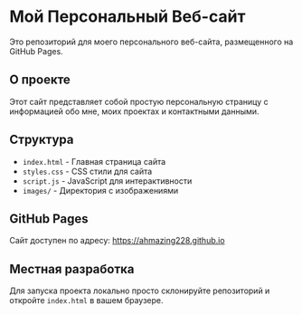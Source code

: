 # Мой Персональный Веб-сайт

Это репозиторий для моего персонального веб-сайта, размещенного на GitHub Pages.

## О проекте

Этот сайт представляет собой простую персональную страницу с информацией обо мне, моих проектах и контактными данными.

## Структура

- `index.html` - Главная страница сайта
- `styles.css` - CSS стили для сайта
- `script.js` - JavaScript для интерактивности
- `images/` - Директория с изображениями

## GitHub Pages

Сайт доступен по адресу: https://ahmazing228.github.io

## Местная разработка

Для запуска проекта локально просто склонируйте репозиторий и откройте `index.html` в вашем браузере.
